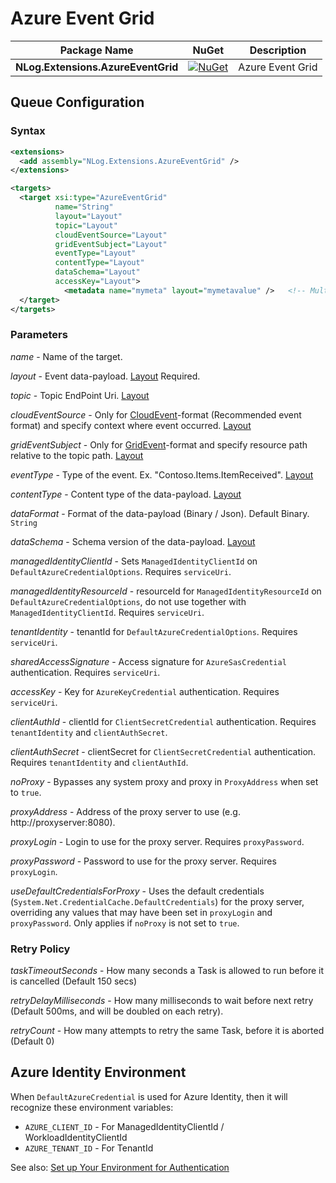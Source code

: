 # Azure Event Grid

| Package Name                          | NuGet                 | Description |
| ------------------------------------- | :-------------------: | ----------- |
| **NLog.Extensions.AzureEventGrid** | [![NuGet](https://img.shields.io/nuget/v/NLog.Extensions.AzureEventGrid.svg)](https://www.nuget.org/packages/NLog.Extensions.AzureEventGrid/) | Azure Event Grid |

## Queue Configuration

### Syntax
```xml
<extensions>
  <add assembly="NLog.Extensions.AzureEventGrid" /> 
</extensions>

<targets>
  <target xsi:type="AzureEventGrid"
          name="String"
          layout="Layout"
          topic="Layout"
          cloudEventSource="Layout"
          gridEventSubject="Layout"
          eventType="Layout"
          contentType="Layout"
          dataSchema="Layout"
          accessKey="Layout">
            <metadata name="mymeta" layout="mymetavalue" />   <!-- Multiple allowed -->
  </target>
</targets>
```

### Parameters

_name_ - Name of the target.

_layout_ - Event data-payload. [Layout](https://github.com/NLog/NLog/wiki/Layouts) Required. 

_topic_ - Topic EndPoint Uri. [Layout](https://github.com/NLog/NLog/wiki/Layouts)

_cloudEventSource_ - Only for [CloudEvent](https://learn.microsoft.com/en-us/azure/event-grid/cloud-event-schema)-format (Recommended event format) and specify context where event occurred. [Layout](https://github.com/NLog/NLog/wiki/Layouts)

_gridEventSubject_ - Only for [GridEvent](https://learn.microsoft.com/en-us/azure/event-grid/event-schema)-format and specify resource path relative to the topic path. [Layout](https://github.com/NLog/NLog/wiki/Layouts)

_eventType_ - Type of the event. Ex. "Contoso.Items.ItemReceived". [Layout](https://github.com/NLog/NLog/wiki/Layouts)

_contentType_ - Content type of the data-payload. [Layout](https://github.com/NLog/NLog/wiki/Layouts)

_dataFormat_ - Format of the data-payload (Binary / Json). Default Binary. `String`

_dataSchema_ - Schema version of the data-payload. [Layout](https://github.com/NLog/NLog/wiki/Layouts)

_managedIdentityClientId_ - Sets `ManagedIdentityClientId` on `DefaultAzureCredentialOptions`. Requires `serviceUri`.

_managedIdentityResourceId_ - resourceId for `ManagedIdentityResourceId` on `DefaultAzureCredentialOptions`, do not use together with `ManagedIdentityClientId`. Requires `serviceUri`.

_tenantIdentity_ - tenantId for `DefaultAzureCredentialOptions`. Requires `serviceUri`.

_sharedAccessSignature_ - Access signature for `AzureSasCredential` authentication. Requires `serviceUri`.

_accessKey_ - Key for `AzureKeyCredential` authentication. Requires `serviceUri`.

_clientAuthId_ - clientId for `ClientSecretCredential` authentication. Requires `tenantIdentity` and `clientAuthSecret`.

_clientAuthSecret_ - clientSecret for `ClientSecretCredential` authentication. Requires `tenantIdentity` and `clientAuthId`.

_noProxy_ - Bypasses any system proxy and proxy in `ProxyAddress` when set to `true`.

_proxyAddress_ - Address of the proxy server to use (e.g. http://proxyserver:8080).

_proxyLogin_ - Login to use for the proxy server. Requires `proxyPassword`.

_proxyPassword_ - Password to use for the proxy server. Requires `proxyLogin`.

_useDefaultCredentialsForProxy_ - Uses the default credentials (`System.Net.CredentialCache.DefaultCredentials`) for the proxy server, overriding any values that may have been set in `proxyLogin` and `proxyPassword`.
Only applies if `noProxy` is not set to `true`.

### Retry Policy

_taskTimeoutSeconds_ - How many seconds a Task is allowed to run before it is cancelled (Default 150 secs)

_retryDelayMilliseconds_ - How many milliseconds to wait before next retry (Default 500ms, and will be doubled on each retry).

_retryCount_ - How many attempts to retry the same Task, before it is aborted (Default 0)

## Azure Identity Environment
When `DefaultAzureCredential` is used for Azure Identity, then it will recognize these environment variables:
- `AZURE_CLIENT_ID` - For ManagedIdentityClientId / WorkloadIdentityClientId
- `AZURE_TENANT_ID` - For TenantId

See also: [Set up Your Environment for Authentication](https://github.com/Azure/azure-sdk-for-go/wiki/Set-up-Your-Environment-for-Authentication)